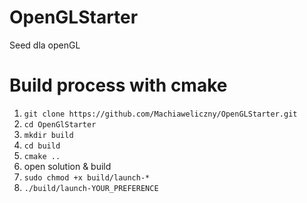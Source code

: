# OpenGLStarter
Seed dla openGL

# Build process with cmake
1. `git clone https://github.com/Machiaweliczny/OpenGLStarter.git`
2. `cd OpenGlStarter`
3. `mkdir build`
4. `cd build`
5. `cmake ..`
6. open solution & build
7. `sudo chmod +x build/launch-*`
8. `./build/launch-YOUR_PREFERENCE`
